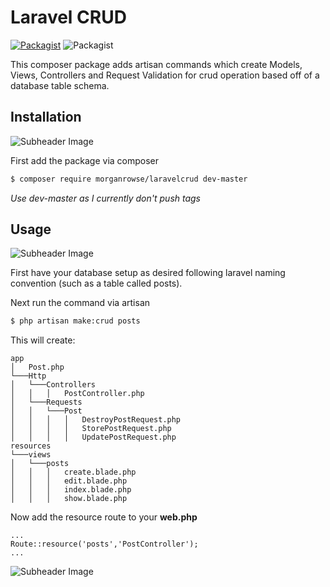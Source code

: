# Laravel CRUD


[![Packagist](https://img.shields.io/packagist/dt/morganrowse/laravelcrud.svg?style=for-the-badge)](https://packagist.org/packages/morganrowse/laravelcrud)
![Packagist](https://img.shields.io/packagist/v/morganrowse/laravelcrud.svg?style=for-the-badge)

This composer package adds artisan commands which create Models, Views, Controllers and Request Validation for crud operation based off of a database table schema.

## Installation

![Subheader Image](https://user-images.githubusercontent.com/17880010/32118361-aab588f8-bb51-11e7-95ef-6462dd720179.png)

First add the package via composer

```bash
$ composer require morganrowse/laravelcrud dev-master
```

_Use dev-master as I currently don't push tags_

## Usage

![Subheader Image](https://user-images.githubusercontent.com/17880010/32118361-aab588f8-bb51-11e7-95ef-6462dd720179.png)

First have your database setup as desired following laravel naming convention (such as a table called posts).

Next run the command via artisan

```bash
$ php artisan make:crud posts
```

This will create:

```
app
│   Post.php
└───Http
│   └───Controllers
│   │   │   PostController.php
│   └───Requests
│   │   └───Post
│   │   │   │   DestroyPostRequest.php
│   │   │   │   StorePostRequest.php
│   │   │   │   UpdatePostRequest.php
resources
└───views
│   └───posts
│   │   │   create.blade.php
│   │   │   edit.blade.php
│   │   │   index.blade.php
│   │   │   show.blade.php
```

Now add the resource route to your **web.php**

```
...
Route::resource('posts','PostController');
...
```

![Subheader Image](https://user-images.githubusercontent.com/17880010/32118361-aab588f8-bb51-11e7-95ef-6462dd720179.png)
